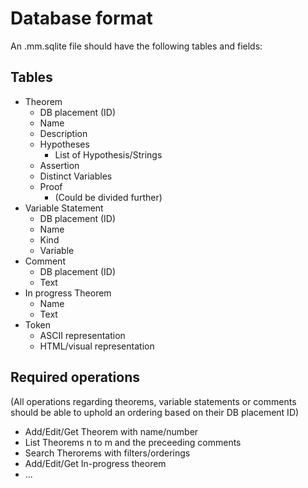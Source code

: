 # Database format

An .mm.sqlite file should have the following tables and fields:

## Tables

- Theorem
  - DB placement (ID)
  - Name
  - Description
  - Hypotheses
    - List of Hypothesis/Strings
  - Assertion
  - Distinct Variables
  - Proof
    - (Could be divided further)
- Variable Statement
  - DB placement (ID)
  - Name
  - Kind
  - Variable
- Comment
  - DB placement (ID)
  - Text
- In progress Theorem
  - Name
  - Text
- Token
  - ASCII representation
  - HTML/visual representation

## Required operations

(All operations regarding theorems, variable statements or comments should be able to uphold an ordering based on their DB placement ID)

- Add/Edit/Get Theorem with name/number
- List Theorems n to m and the preceeding comments
- Search Therorems with filters/orderings
- Add/Edit/Get In-progress theorem
- ...
